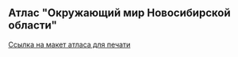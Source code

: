 <h2>Атлас "Окружающий мир Новосибирской области" </h2>

<a href="https://cloud.mail.ru/public/owP1/RPUjsV5xi">Ссылка на макет атласа для печати</a>
